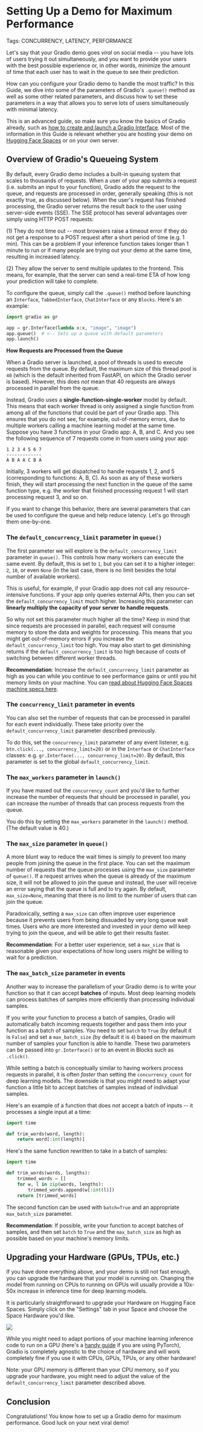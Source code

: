 # Setting Up a Demo for Maximum Performance

Tags: CONCURRENCY, LATENCY, PERFORMANCE

Let's say that your Gradio demo goes _viral_ on social media -- you have lots of users trying it out simultaneously, and you want to provide your users with the best possible experience or, in other words, minimize the amount of time that each user has to wait in the queue to see their prediction.

How can you configure your Gradio demo to handle the most traffic? In this Guide, we dive into some of the parameters of Gradio's `.queue()` method as well as some other related parameters, and discuss how to set these parameters in a way that allows you to serve lots of users simultaneously with minimal latency.

This is an advanced guide, so make sure you know the basics of Gradio already, such as [how to create and launch a Gradio Interface](https://gradio.app/guides/quickstart/). Most of the information in this Guide is relevant whether you are hosting your demo on [Hugging Face Spaces](https://hf.space) or on your own server.

## Overview of Gradio's Queueing System

By default, every Gradio demo includes a built-in queuing system that scales to thousands of requests. When a user of your app submits a request (i.e. submits an input to your function), Gradio adds the request to the queue, and requests are processed in order, generally speaking (this is not exactly true, as discussed below). When the user's request has finished processing, the Gradio server returns the result back to the user using server-side events (SSE). The SSE protocol has several advantages over simply using HTTP POST requests: 

(1) They do not time out -- most browsers raise a timeout error if they do not get a response to a POST request after a short period of time (e.g. 1 min). This can be a problem if your inference function takes longer than 1 minute to run or if many people are trying out your demo at the same time, resulting in increased latency.

(2) They allow the server to send multiple updates to the frontend. This means, for example, that the server can send a real-time ETA of how long your prediction will take to complete.

To configure the queue, simply call the `.queue()` method before launching an `Interface`, `TabbedInterface`, `ChatInterface` or any `Blocks`. Here's an example:

```py
import gradio as gr

app = gr.Interface(lambda x:x, "image", "image")
app.queue()  # <-- Sets up a queue with default parameters
app.launch()
```

**How Requests are Processed from the Queue**

When a Gradio server is launched, a pool of threads is used to execute requests from the queue. By default, the maximum size of this thread pool is `40` (which is the default inherited from FastAPI, on which the Gradio server is based). However, this does *not* mean that 40 requests are always processed in parallel from the queue. 

Instead, Gradio uses a **single-function-single-worker** model by default. This means that each worker thread is only assigned a single function from among all of the functions that could be part of your Gradio app. This ensures that you do not see, for example, out-of-memory errors, due to multiple workers calling a machine learning model at the same time. Suppose you have 3 functions in your Gradio app: A, B, and C. And you see the following sequence of 7 requests come in from users using your app:

```
1 2 3 4 5 6 7
-------------
A B A A C B A
```

Initially, 3 workers will get dispatched to handle requests 1, 2, and 5 (corresponding to functions: A, B, C). As soon as any of these workers finish, they will start processing the next function in the queue of the same function type, e.g. the worker that finished processing request 1 will start processing request 3, and so on.

If you want to change this behavior, there are several parameters that can be used to configure the queue and help reduce latency. Let's go through them one-by-one.


### The `default_concurrency_limit` parameter in `queue()`

The first parameter we will explore is the `default_concurrency_limit` parameter in `queue()`. This controls how many workers can execute the same event. By default, this is set to `1`, but you can set it to a higher integer: `2`, `10`, or even `None` (in the last case, there is no limit besides the total number of available workers). 

This is useful, for example, if your Gradio app does not call any resource-intensive functions. If your app only queries external APIs, then you can set the `default_concurrency_limit` much higher. Increasing this parameter can **linearly multiply the capacity of your server to handle requests**.

So why not set this parameter much higher all the time? Keep in mind that since requests are processed in parallel, each request will consume memory to store the data and weights for processing. This means that you might get out-of-memory errors if you increase the `default_concurrency_limit` too high. You may also start to get diminishing returns if the `default_concurrency_limit` is too high because of costs of switching between different worker threads.

**Recommendation**: Increase the `default_concurrency_limit` parameter as high as you can while you continue to see performance gains or until you hit memory limits on your machine. You can [read about Hugging Face Spaces machine specs here](https://huggingface.co/docs/hub/spaces-overview).


### The `concurrency_limit` parameter in events

You can also set the number of requests that can be processed in parallel for each event individually. These take priority over the  `default_concurrency_limit` parameter described previously.

To do this, set the `concurrency_limit` parameter of any event listener, e.g. `btn.click(..., concurrency_limit=20)` or in the `Interface` or `ChatInterface` classes: e.g. `gr.Interface(..., concurrency_limit=20)`. By default, this parameter is set to the global `default_concurrency_limit`.

### The `max_workers` parameter in `launch()`


If you have maxed out the `concurrency_count` and you'd like to further increase the number of requests that should be processed in parallel, you can increase the number of threads that can process requests from the queue. 

You do this by setting the `max_workers` parameter in the `launch()` method. (The default value is 40.)


### The `max_size` parameter in `queue()`

A more blunt way to reduce the wait times is simply to prevent too many people from joining the queue in the first place. You can set the maximum number of requests that the queue processes using the `max_size` parameter of `queue()`. If a request arrives when the queue is already of the maximum size, it will not be allowed to join the queue and instead, the user will receive an error saying that the queue is full and to try again. By default, `max_size=None`, meaning that there is no limit to the number of users that can join the queue.

Paradoxically, setting a `max_size` can often improve user experience because it prevents users from being dissuaded by very long queue wait times. Users who are more interested and invested in your demo will keep trying to join the queue, and will be able to get their results faster.

**Recommendation**: For a better user experience, set a `max_size` that is reasonable given your expectations of how long users might be willing to wait for a prediction.

### The `max_batch_size` parameter in events

Another way to increase the parallelism of your Gradio demo is to write your function so that it can accept **batches** of inputs. Most deep learning models can process batches of samples more efficiently than processing individual samples.

If you write your function to process a batch of samples, Gradio will automatically batch incoming requests together and pass them into your function as a batch of samples. You need to set `batch` to `True` (by default it is `False`) and set a `max_batch_size` (by default it is `4`) based on the maximum number of samples your function is able to handle. These two parameters can be passed into `gr.Interface()` or to an event in Blocks such as `.click()`.

While setting a batch is conceptually similar to having workers process requests in parallel, it is often _faster_ than setting the `concurrency_count` for deep learning models. The downside is that you might need to adapt your function a little bit to accept batches of samples instead of individual samples.

Here's an example of a function that does _not_ accept a batch of inputs -- it processes a single input at a time:

```py
import time

def trim_words(word, length):
    return word[:int(length)]

```

Here's the same function rewritten to take in a batch of samples:

```py
import time

def trim_words(words, lengths):
    trimmed_words = []
    for w, l in zip(words, lengths):
        trimmed_words.append(w[:int(l)])
    return [trimmed_words]

```

The second function can be used with `batch=True` and an appropriate `max_batch_size` parameter.

**Recommendation**: If possible, write your function to accept batches of samples, and then set `batch` to `True` and the `max_batch_size` as high as possible based on your machine's memory limits.

## Upgrading your Hardware (GPUs, TPUs, etc.)

If you have done everything above, and your demo is still not fast enough, you can upgrade the hardware that your model is running on. Changing the model from running on CPUs to running on GPUs will usually provide a 10x-50x increase in inference time for deep learning models.

It is particularly straightforward to upgrade your Hardware on Hugging Face Spaces. Simply click on the "Settings" tab in your Space and choose the Space Hardware you'd like.

![](https://huggingface.co/datasets/huggingface/documentation-images/resolve/main/hub/spaces-gpu-settings.png)

While you might need to adapt portions of your machine learning inference code to run on a GPU (here's a [handy guide](https://cnvrg.io/pytorch-cuda/) if you are using PyTorch), Gradio is completely agnostic to the choice of hardware and will work completely fine if you use it with CPUs, GPUs, TPUs, or any other hardware!

Note: your GPU memory is different than your CPU memory, so if you upgrade your hardware,
you might need to adjust the value of the `default_concurrency_limit` parameter described above.

## Conclusion

Congratulations! You know how to set up a Gradio demo for maximum performance. Good luck on your next viral demo!
